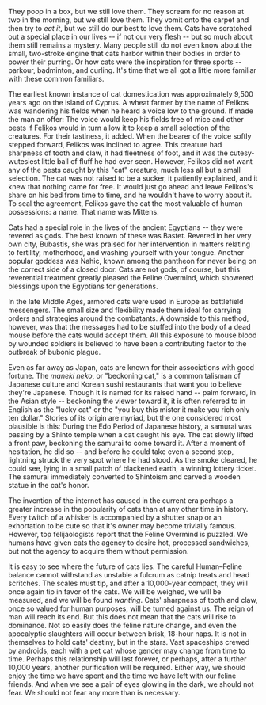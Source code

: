 They poop in a box,
but we still love them.
They scream for no reason at two in the morning,
but we still love them.
They vomit onto the carpet
and then try to *eat it*,
but we still do our best to love them.
Cats have scratched out a special place in our lives --
if not our very flesh --
but so much about them still remains a mystery.
Many people still do not even know
about the small, two-stroke engine
that cats harbor within their bodies
in order to power their purring.
Or how cats were the inspiration for three sports --
parkour, badminton, and curling.
It's time that we all got a little more familiar
with these common familiars.

The earliest known instance of cat domestication
was approximately 9,500 years ago
on the island of Cyprus.
A wheat farmer by the name of Felikos
was wandering his fields
when he heard a voice low to the ground.
If made the man an offer:
The voice would keep his
fields free of mice and other pests
if Felikos would in turn allow it to keep
a small selection of the creatures.
For their tastiness,
it added.
When the bearer of the voice softly stepped forward,
Felikos was inclined to agree.
This creature had sharpness of tooth and claw,
it had fleetness of foot,
and it was the cutesy-wutesiest
little ball of fluff he had ever seen.
However,
Felikos did not want any of the pests
caught by this "cat" creature,
much less all but a small selection.
The cat was not raised to be a sucker,
it patiently explained,
and it knew that nothing came for free.
It would just go ahead and leave Felikos's
share on his bed from time to time,
and he wouldn't have to worry about it.
To seal the agreement,
Felikos gave the cat
the most valuable of human possessions:
a name.
That name was Mittens.

Cats had a special role
in the lives of the ancient Egyptians --
they were revered as gods.
The best known of these was Bastet.
Revered in her very own city,
Bubastis,
she was praised for her intervention
in matters relating to
fertility,
motherhood,
and washing yourself with your tongue.
Another popular goddess was Nahic,
known among the pantheon
for never being on the correct side of a closed door.
Cats are not gods,
of course,
but this reverential treatment
greatly pleased the Feline Overmind,
which showered blessings upon the Egyptians
for generations.

In the late Middle Ages,
armored cats were used in Europe
as battlefield messengers.
The small size and flexibility made them ideal
for carrying orders and strategies
around the combatants.
A downside to this method,
however,
was that the messages had to be stuffed
into the body of a dead mouse
before the cats would accept them.
All this exposure to mouse blood
by wounded soldiers
is believed to have been a contributing factor
to the outbreak of bubonic plague.

Even as far away as Japan,
cats are known for their associations
with good fortune.
The <i lang="ja-Latn">maneki neko</i>,
or "beckoning cat,"
is a common talisman of Japanese culture
and Korean sushi restaurants
that want you to believe they're Japanese.
Though it is named for its raised hand --
palm forward,
in the Asian style --
beckoning the viewer toward it,
it is often referred to in English
as the "lucky cat"
or the
"you buy this mister it make you rich only ten dollar."
Stories of its origin are myriad,
but the one considered most plausible is this:
During the Edo Period of Japanese history,
a samurai was passing by a Shinto temple
when a cat caught his eye.
The cat slowly lifted a front paw,
beckoning the samurai
to come toward it.
After a moment of hesitation,
he did so --
and before he could take
even a second step,
lightning struck the very spot
where he had stood.
As the smoke cleared,
he could see,
lying in a small patch of blackened earth,
a winning lottery ticket.
The samurai immediately converted to Shintoism
and carved a wooden statue in the cat's honor.

The invention of the internet has caused
in the current era
perhaps a greater increase in the popularity of cats
than at any other time in history.
Every twitch of a whisker
is accompanied by a shutter snap
or an exhortation to be cute
so that it's owner may become trivially famous.
However,
top felijaologists report
that the Feline Overmind is puzzled.
We humans have given cats
the agency to desire hot, processed sandwiches,
but not the agency to acquire them without permission.

It is easy to see where the future of cats lies.
The careful Human–Feline balance
cannot withstand as unstable a fulcrum
as catnip treats and head scritches.
The scales must tip,
and after a 10,000-year compact,
they will once again tip in favor of the cats.
We will be weighed,
we will be measured,
and we will be found *wanting*.
Cats' sharpness of tooth and claw,
once so valued for human purposes,
will be turned against us.
The reign of man will reach its end.
But this does not mean
that the cats will rise to dominance.
Not so easily
does the feline nature change,
and even the apocalyptic slaughters
will occur between brisk, 18-hour naps.
It is not in themselves to hold cats' destiny,
but in the stars.
Vast spaceships crewed by androids,
each with a pet cat
whose gender may change from time to time.
Perhaps this relationship will last forever,
or perhaps,
after a further 10,000 years,
another purification will be required.
Either way,
we should enjoy the time we have spent
and the time we have left
with our feline friends.
And when we see a pair of eyes
glowing in the dark,
we should not fear.
We should not fear
any more than is necessary.
